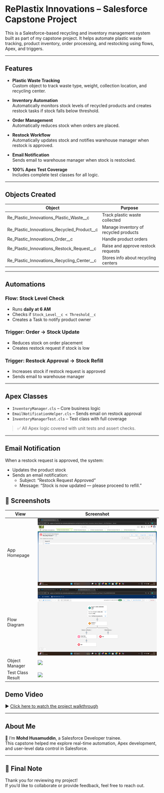 # RePlastix Innovations – Salesforce Capstone Project

This is a Salesforce-based recycling and inventory management system built as part of my capstone project. It helps automate plastic waste tracking, product inventory, order processing, and restocking using flows, Apex, and triggers.

---

## Features

- **Plastic Waste Tracking**  
  Custom object to track waste type, weight, collection location, and recycling center.

- **Inventory Automation**  
  Automatically monitors stock levels of recycled products and creates restock tasks if stock falls below threshold.

- **Order Management**  
  Automatically reduces stock when orders are placed.

- **Restock Workflow**  
  Automatically updates stock and notifies warehouse manager when restock is approved.

- **Email Notification**  
  Sends email to warehouse manager when stock is restocked.

- **100% Apex Test Coverage**  
  Includes complete test classes for all logic.

---

## Objects Created

| Object | Purpose |
|--------|---------|
| Re_Plastic_Innovations_Plastic_Waste__c | Track plastic waste collected |
| Re_Plastic_Innovations_Recycled_Product__c | Manage inventory of recycled products |
| Re_Plastic_Innovations_Order__c | Handle product orders |
| Re_Plastic_Innovations_Restock_Request__c | Raise and approve restock requests |
| Re_Plastic_Innovations_Recycling_Center__c | Stores info about recycling centers |

---

## Automations

### Flow: Stock Level Check  
- Runs **daily at 6 AM**  
- Checks if `Stock_Level__c < Threshold__c`  
- Creates a Task to notify product owner

### Trigger: Order → Stock Update  
- Reduces stock on order placement  
- Creates restock request if stock is low

### Trigger: Restock Approval → Stock Refill  
- Increases stock if restock request is approved  
- Sends email to warehouse manager

---

## Apex Classes

- `InventoryManager.cls` – Core business logic
- `EmailNotificationHelper.cls` – Sends email on restock approval
- `InventoryManagerTest.cls` – Test class with full coverage

> ✅ All Apex logic covered with unit tests and assert checks.

---

## Email Notification

When a restock request is approved, the system:
- Updates the product stock
- Sends an email notification:
  - Subject: “Restock Request Approved”
  - Message: “Stock is now updated — please proceed to refill.”

## 📸 Screenshots

| View              | Screenshot                                 |
|-------------------|--------------------------------------------|
| App Homepage      | ![](ScreenShots/Homepage.png)              |
| Flow Diagram      | ![](ScreenShots/Flows.png)                 |
| Object Manager    | ![](ScreenShots/Objectmanager.png)         |
| Test Class Result | ![](ScreenShots/Test.png)       |


## Demo Video

▶️ [Click here to watch the project walkthrough](https://drive.google.com/drive/folders/1xJ2CB60_OLxKVRr1h-_zfgUA_sYilu99)

---

## About Me

👋 I’m **Mohd Husamuddin**, a Salesforce Developer trainee.  
This capstone helped me explore real-time automation, Apex development, and user-level data control in Salesforce.

---

## 🏁 Final Note

Thank you for reviewing my project!  
If you’d like to collaborate or provide feedback, feel free to reach out.


